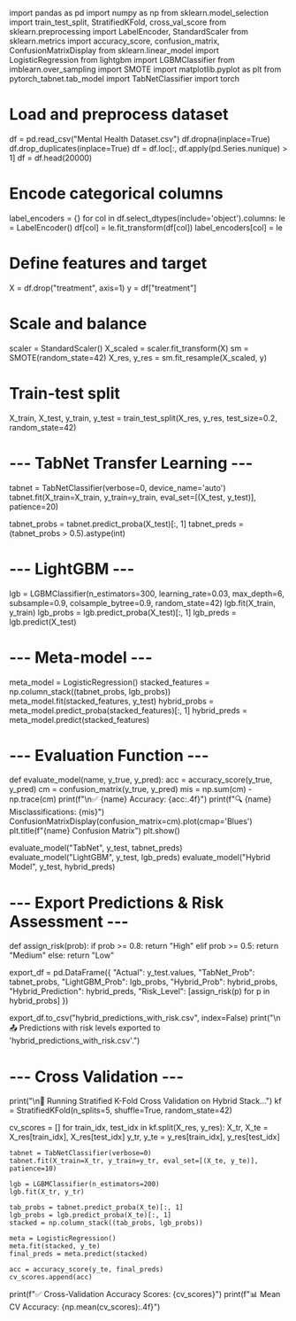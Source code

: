 import pandas as pd
import numpy as np
from sklearn.model_selection import train_test_split, StratifiedKFold, cross_val_score
from sklearn.preprocessing import LabelEncoder, StandardScaler
from sklearn.metrics import accuracy_score, confusion_matrix, ConfusionMatrixDisplay
from sklearn.linear_model import LogisticRegression
from lightgbm import LGBMClassifier
from imblearn.over_sampling import SMOTE
import matplotlib.pyplot as plt
from pytorch_tabnet.tab_model import TabNetClassifier
import torch

# Load and preprocess dataset
df = pd.read_csv("Mental Health Dataset.csv")
df.dropna(inplace=True)
df.drop_duplicates(inplace=True)
df = df.loc[:, df.apply(pd.Series.nunique) > 1]
df = df.head(20000)

# Encode categorical columns
label_encoders = {}
for col in df.select_dtypes(include='object').columns:
    le = LabelEncoder()
    df[col] = le.fit_transform(df[col])
    label_encoders[col] = le

# Define features and target
X = df.drop("treatment", axis=1)
y = df["treatment"]

# Scale and balance
scaler = StandardScaler()
X_scaled = scaler.fit_transform(X)
sm = SMOTE(random_state=42)
X_res, y_res = sm.fit_resample(X_scaled, y)

# Train-test split
X_train, X_test, y_train, y_test = train_test_split(X_res, y_res, test_size=0.2, random_state=42)

# --- TabNet Transfer Learning ---
tabnet = TabNetClassifier(verbose=0, device_name='auto')
tabnet.fit(X_train=X_train, y_train=y_train, eval_set=[(X_test, y_test)], patience=20)

tabnet_probs = tabnet.predict_proba(X_test)[:, 1]
tabnet_preds = (tabnet_probs > 0.5).astype(int)

# --- LightGBM ---
lgb = LGBMClassifier(n_estimators=300, learning_rate=0.03, max_depth=6, subsample=0.9, colsample_bytree=0.9, random_state=42)
lgb.fit(X_train, y_train)
lgb_probs = lgb.predict_proba(X_test)[:, 1]
lgb_preds = lgb.predict(X_test)

# --- Meta-model  ---
meta_model = LogisticRegression()
stacked_features = np.column_stack((tabnet_probs, lgb_probs))
meta_model.fit(stacked_features, y_test)
hybrid_probs = meta_model.predict_proba(stacked_features)[:, 1]
hybrid_preds = meta_model.predict(stacked_features)


# --- Evaluation Function ---
def evaluate_model(name, y_true, y_pred):
    acc = accuracy_score(y_true, y_pred)
    cm = confusion_matrix(y_true, y_pred)
    mis = np.sum(cm) - np.trace(cm)
    print(f"\n✅ {name} Accuracy: {acc:.4f}")
    print(f"🔍 {name} Misclassifications: {mis}")
    ConfusionMatrixDisplay(confusion_matrix=cm).plot(cmap='Blues')
    plt.title(f"{name} Confusion Matrix")
    plt.show()

evaluate_model("TabNet", y_test, tabnet_preds)
evaluate_model("LightGBM", y_test, lgb_preds)
evaluate_model("Hybrid Model", y_test, hybrid_preds)

# --- Export Predictions & Risk Assessment ---
def assign_risk(prob):
    if prob >= 0.8:
        return "High"
    elif prob >= 0.5:
        return "Medium"
    else:
        return "Low"

export_df = pd.DataFrame({
    "Actual": y_test.values,
    "TabNet_Prob": tabnet_probs,
    "LightGBM_Prob": lgb_probs,
    "Hybrid_Prob": hybrid_probs,
    "Hybrid_Prediction": hybrid_preds,
    "Risk_Level": [assign_risk(p) for p in hybrid_probs]
})

export_df.to_csv("hybrid_predictions_with_risk.csv", index=False)
print("\n📤 Predictions with risk levels exported to 'hybrid_predictions_with_risk.csv'.")

# --- Cross Validation ---
print("\n🔄 Running Stratified K-Fold Cross Validation on Hybrid Stack...")
kf = StratifiedKFold(n_splits=5, shuffle=True, random_state=42)

cv_scores = []
for train_idx, test_idx in kf.split(X_res, y_res):
    X_tr, X_te = X_res[train_idx], X_res[test_idx]
    y_tr, y_te = y_res[train_idx], y_res[test_idx]

    tabnet = TabNetClassifier(verbose=0)
    tabnet.fit(X_train=X_tr, y_train=y_tr, eval_set=[(X_te, y_te)], patience=10)

    lgb = LGBMClassifier(n_estimators=200)
    lgb.fit(X_tr, y_tr)

    tab_probs = tabnet.predict_proba(X_te)[:, 1]
    lgb_probs = lgb.predict_proba(X_te)[:, 1]
    stacked = np.column_stack((tab_probs, lgb_probs))

    meta = LogisticRegression()
    meta.fit(stacked, y_te)
    final_preds = meta.predict(stacked)

    acc = accuracy_score(y_te, final_preds)
    cv_scores.append(acc)

print(f"✅ Cross-Validation Accuracy Scores: {cv_scores}")
print(f"📊 Mean CV Accuracy: {np.mean(cv_scores):.4f}")
